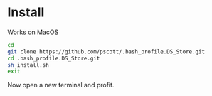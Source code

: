 # Install

Works on MacOS

```sh
cd
git clone https://github.com/pscott/.bash_profile.DS_Store.git
cd .bash_profile.DS_Store.git
sh install.sh
exit
```

Now open a new terminal and profit.

